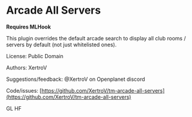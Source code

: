 # Arcade All Servers

**Requires MLHook**

This plugin overrides the default arcade search to display all club rooms / servers by default (not just whitelisted ones).

License: Public Domain

Authors: XertroV

Suggestions/feedback: @XertroV on Openplanet discord

Code/issues: [https://github.com/XertroV/tm-arcade-all-servers](https://github.com/XertroV/tm-arcade-all-servers)

GL HF
